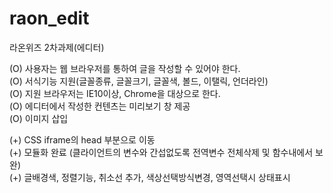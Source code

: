 # raon_edit
라온위즈 2차과제(에디터)      

(O) 사용자는 웹 브라우저를 통하여 글을 작성할 수 있어야 한다.   
(O) 서식기능 지원(글꼴종류, 글꼴크기, 글꼴색, 볼드, 이탤릭, 언더라인)   
(O) 지원 브라우저는 IE10이상, Chrome을 대상으로 한다.   
(O) 에디터에서 작성한 컨텐츠는 미리보기 창 제공   
(O) 이미지 삽입      

(+) CSS iframe의 head 부분으로 이동   
(+) 모듈화 완료 (클라이언트의 변수와 간섭없도록 전역변수 전체삭제 및 함수내에서 보완)   
(+) 글배경색, 정렬기능, 취소선 추가, 색상선택방식변경, 영역선택시 상태표시   